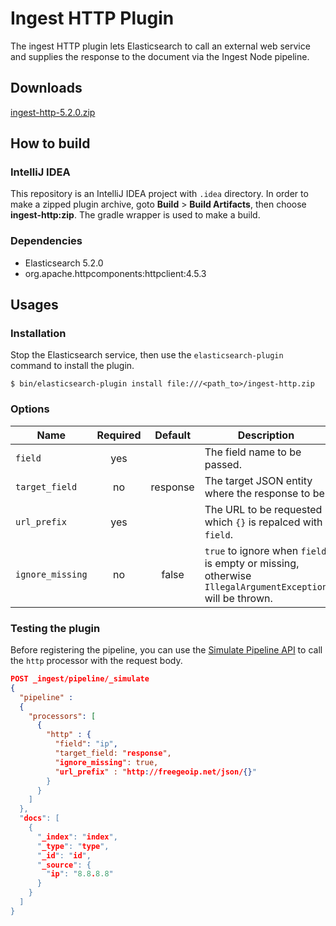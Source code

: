 # Ingest HTTP Plugin

The ingest HTTP plugin lets Elasticsearch to call an external web service and supplies the response to the document via the Ingest Node pipeline.

## Downloads

[ingest-http-5.2.0.zip](https://github.com/kosho/ingest-http/releases/download/5.2.0/ingest-http-5.2.0.zip)

## How to build

### IntelliJ IDEA

This repository is an IntelliJ IDEA project with `.idea` directory. In order to make a zipped plugin archive, goto **Build** > **Build Artifacts**, then choose **ingest-http:zip**. The gradle wrapper is used to make a build.

### Dependencies

- Elasticsearch 5.2.0
- org.apache.httpcomponents:httpclient:4.5.3

## Usages

### Installation

Stop the Elasticsearch service, then use the `elasticsearch-plugin` command to install the plugin.

```shell
$ bin/elasticsearch-plugin install file:///<path_to>/ingest-http.zip

```

### Options

| Name             | Required | Default  | Description                                                   |
|------------------|:--------:|:--------:|---------------------------------------------------------------|
| `field`          | yes      |          | The field name to be passed.                                  |
| `target_field`   | no       | response | The target JSON entity where the response to be.              |
| `url_prefix`     | yes      |          | The URL to be requested which `{}` is repalced with `field`.  |
| `ignore_missing` | no       | false    | `true` to ignore when `field` is empty or missing, otherwise `IllegalArgumentException` will be thrown.  |


### Testing the plugin

Before registering the pipeline, you can use the [Simulate Pipeline API](https://www.elastic.co/guide/en/elasticsearch/reference/master/simulate-pipeline-api.html) to call the `http` processor with the request body.


```json
POST _ingest/pipeline/_simulate
{
  "pipeline" :
  {
    "processors": [
      {
        "http" : {
          "field": "ip",
          "target_field: "response",
          "ignore_missing": true,
          "url_prefix" : "http://freegeoip.net/json/{}"
        }
      }
    ]
  },
  "docs": [
    {
      "_index": "index",
      "_type": "type",
      "_id": "id",
      "_source": {
        "ip": "8.8.8.8"
      }
    }
  ]
}
```